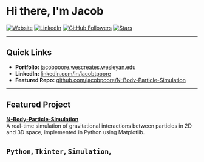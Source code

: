# Hi there, I'm Jacob 

[![Website](https://img.shields.io/badge/Website-Visit-informational?style=flat&logo=google-chrome&color=2bbc8a)](https://jacobpoore.wescreates.wesleyan.edu/)
[![LinkedIn](https://img.shields.io/badge/LinkedIn-Connect-blue?style=flat&logo=linkedin)](https://linkedin.com/in/jacobtpoore)
[![GitHub Followers](https://img.shields.io/github/followers/jacobpoore?label=Follow&style=social)](https://github.com/jacobpoore)
[![Stars](https://img.shields.io/github/stars/jacobpoore?style=social)](https://github.com/jacobpoore/)

---

## Quick Links

-  **Portfolio:** [jacobpoore.wescreates.wesleyan.edu](https://jacobpoore.wescreates.wesleyan.edu/)
-  **LinkedIn:** [linkedin.com/in/jacobtpoore](https://linkedin.com/in/jacobtpoore)
-  **Featured Repo:** [github.com/jacobpoore/N-Body-Particle-Simulation](https://github.com/jacobpoore/N-Body-Particle-Simulation)
---

## Featured Project

**[N-Body-Particle-Simulation](https://github.com/jacobpoore/N-Body-Particle-Simulation)**  
A real-time simulation of gravitational interactions between particles in 2D and 3D space, implemented in Python using Matplotlib.

`Python`, `Tkinter`, `Simulation`,
---

